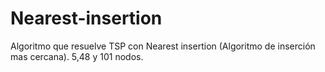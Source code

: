 # Nearest-insertion
Algoritmo que resuelve TSP con Nearest insertion (Algoritmo de inserción mas cercana). 5,48 y 101 nodos.
